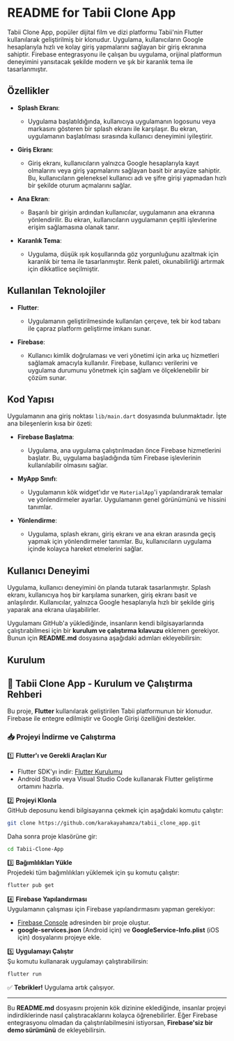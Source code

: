 # README for Tabii Clone App


Tabii Clone App, popüler dijital film ve dizi platformu Tabii'nin Flutter kullanılarak geliştirilmiş bir klonudur. Uygulama, kullanıcıların Google hesaplarıyla hızlı ve kolay giriş yapmalarını sağlayan bir giriş ekranına sahiptir. Firebase entegrasyonu ile çalışan bu uygulama, orijinal platformun deneyimini yansıtacak şekilde modern ve şık bir karanlık tema ile tasarlanmıştır.

## Özellikler

- **Splash Ekranı**: 
  - Uygulama başlatıldığında, kullanıcıya uygulamanın logosunu veya markasını gösteren bir splash ekranı ile karşılaşır. Bu ekran, uygulamanın başlatılması sırasında kullanıcı deneyimini iyileştirir.

- **Giriş Ekranı**: 
  - Giriş ekranı, kullanıcıların yalnızca Google hesaplarıyla kayıt olmalarını veya giriş yapmalarını sağlayan basit bir arayüze sahiptir. Bu, kullanıcıların geleneksel kullanıcı adı ve şifre girişi yapmadan hızlı bir şekilde oturum açmalarını sağlar.

- **Ana Ekran**: 
  - Başarılı bir girişin ardından kullanıcılar, uygulamanın ana ekranına yönlendirilir. Bu ekran, kullanıcıların uygulamanın çeşitli işlevlerine erişim sağlamasına olanak tanır.

- **Karanlık Tema**: 
  - Uygulama, düşük ışık koşullarında göz yorgunluğunu azaltmak için karanlık bir tema ile tasarlanmıştır. Renk paleti, okunabilirliği artırmak için dikkatlice seçilmiştir.

## Kullanılan Teknolojiler

- **Flutter**: 
  - Uygulamanın geliştirilmesinde kullanılan çerçeve, tek bir kod tabanı ile çapraz platform geliştirme imkanı sunar.

- **Firebase**: 
  - Kullanıcı kimlik doğrulaması ve veri yönetimi için arka uç hizmetleri sağlamak amacıyla kullanılır. Firebase, kullanıcı verilerini ve uygulama durumunu yönetmek için sağlam ve ölçeklenebilir bir çözüm sunar.

## Kod Yapısı

Uygulamanın ana giriş noktası `lib/main.dart` dosyasında bulunmaktadır. İşte ana bileşenlerin kısa bir özeti:

- **Firebase Başlatma**: 
  - Uygulama, ana uygulama çalıştırılmadan önce Firebase hizmetlerini başlatır. Bu, uygulama başladığında tüm Firebase işlevlerinin kullanılabilir olmasını sağlar.

- **MyApp Sınıfı**: 
  - Uygulamanın kök widget'ıdır ve `MaterialApp`'i yapılandırarak temalar ve yönlendirmeler ayarlar. Uygulamanın genel görünümünü ve hissini tanımlar.

- **Yönlendirme**: 
  - Uygulama, splash ekranı, giriş ekranı ve ana ekran arasında geçiş yapmak için yönlendirmeler tanımlar. Bu, kullanıcıların uygulama içinde kolayca hareket etmelerini sağlar.

## Kullanıcı Deneyimi

Uygulama, kullanıcı deneyimini ön planda tutarak tasarlanmıştır. Splash ekranı, kullanıcıya hoş bir karşılama sunarken, giriş ekranı basit ve anlaşılırdır. Kullanıcılar, yalnızca Google hesaplarıyla hızlı bir şekilde giriş yaparak ana ekrana ulaşabilirler.


Uygulamanı GitHub'a yüklediğinde, insanların kendi bilgisayarlarında çalıştırabilmesi için bir **kurulum ve çalıştırma kılavuzu** eklemen gerekiyor. Bunun için **README.md** dosyasına aşağıdaki adımları ekleyebilirsin:  

## Kurulum

## 🚀 Tabii Clone App - Kurulum ve Çalıştırma Rehberi  

Bu proje, **Flutter** kullanılarak geliştirilen Tabii platformunun bir klonudur. Firebase ile entegre edilmiştir ve Google Girişi özelliğini destekler.  

### 📥 Projeyi İndirme ve Çalıştırma  

1️⃣ **Flutter'ı ve Gerekli Araçları Kur**  
- Flutter SDK'yı indir: [Flutter Kurulumu](https://flutter.dev/docs/get-started/install)  
- Android Studio veya Visual Studio Code kullanarak Flutter geliştirme ortamını hazırla.  

2️⃣ **Projeyi Klonla**  
GitHub deposunu kendi bilgisayarına çekmek için aşağıdaki komutu çalıştır:  

```sh
git clone https://github.com/karakayahamza/tabii_clone_app.git
```

Daha sonra proje klasörüne gir:  

```sh
cd Tabii-Clone-App
```

3️⃣ **Bağımlılıkları Yükle**  
Projedeki tüm bağımlılıkları yüklemek için şu komutu çalıştır:  

```sh
flutter pub get
```

4️⃣ **Firebase Yapılandırması**  
Uygulamanın çalışması için Firebase yapılandırmasını yapman gerekiyor:  
- [Firebase Console](https://console.firebase.google.com/) adresinden bir proje oluştur.  
- **google-services.json** (Android için) ve **GoogleService-Info.plist** (iOS için) dosyalarını projeye ekle.  

5️⃣ **Uygulamayı Çalıştır**  
Şu komutu kullanarak uygulamayı çalıştırabilirsin:  

```sh
flutter run
```

✅ **Tebrikler!** Uygulama artık çalışıyor.  

---

Bu **README.md** dosyasını projenin kök dizinine eklediğinde, insanlar projeyi indirdiklerinde nasıl çalıştıracaklarını kolayca öğrenebilirler. Eğer Firebase entegrasyonu olmadan da çalıştırılabilmesini istiyorsan, **Firebase'siz bir demo sürümünü** de ekleyebilirsin.
